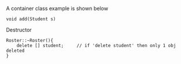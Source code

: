 A container class example is shown below
```
void add(Student s) 
```

Destructor
```
Roster::~Roster(){
	delete [] student;     // if 'delete student' then only 1 obj deleted
}
```

